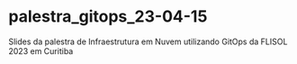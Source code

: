 # palestra_gitops_23-04-15
Slides da palestra de Infraestrutura em Nuvem utilizando GitOps da FLISOL 2023 em Curitiba
